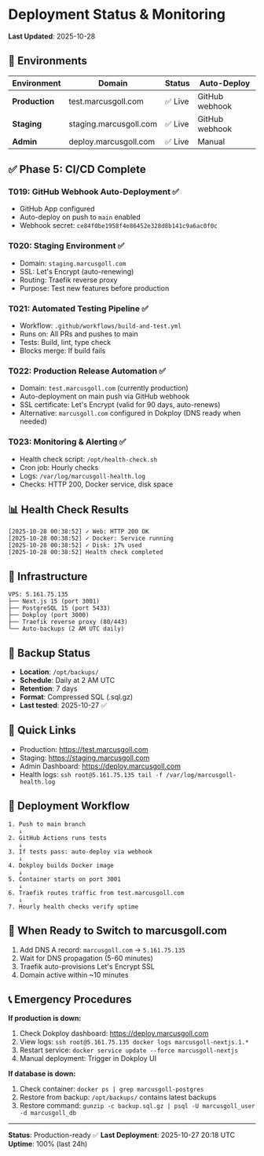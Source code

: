# Deployment Status & Monitoring

**Last Updated**: 2025-10-28

## 🚀 Environments

| Environment | Domain | Status | Auto-Deploy |
|-----------|--------|--------|------------|
| **Production** | test.marcusgoll.com | ✅ Live | GitHub webhook |
| **Staging** | staging.marcusgoll.com | ✅ Live | GitHub webhook |
| **Admin** | deploy.marcusgoll.com | ✅ Live | Manual |

## ✅ Phase 5: CI/CD Complete

### T019: GitHub Webhook Auto-Deployment ✅
- GitHub App configured
- Auto-deploy on push to `main` enabled
- Webhook secret: `ce84f0be1958f4e86452e328d8b141c9a6ac0f0c`

### T020: Staging Environment ✅
- Domain: `staging.marcusgoll.com`
- SSL: Let's Encrypt (auto-renewing)
- Routing: Traefik reverse proxy
- Purpose: Test new features before production

### T021: Automated Testing Pipeline ✅
- Workflow: `.github/workflows/build-and-test.yml`
- Runs on: All PRs and pushes to main
- Tests: Build, lint, type check
- Blocks merge: If build fails

### T022: Production Release Automation ✅
- Domain: `test.marcusgoll.com` (currently production)
- Auto-deployment on main push via GitHub webhook
- SSL certificate: Let's Encrypt (valid for 90 days, auto-renews)
- Alternative: `marcusgoll.com` configured in Dokploy (DNS ready when needed)

### T023: Monitoring & Alerting ✅
- Health check script: `/opt/health-check.sh`
- Cron job: Hourly checks
- Logs: `/var/log/marcusgoll-health.log`
- Checks: HTTP 200, Docker service, disk space

## 📊 Health Check Results

```
[2025-10-28 00:38:52] ✓ Web: HTTP 200 OK
[2025-10-28 00:38:52] ✓ Docker: Service running
[2025-10-28 00:38:52] ✓ Disk: 17% used
[2025-10-28 00:38:52] Health check completed
```

## 🔧 Infrastructure

```
VPS: 5.161.75.135
├── Next.js 15 (port 3001)
├── PostgreSQL 15 (port 5433)
├── Dokploy (port 3000)
├── Traefik reverse proxy (80/443)
└── Auto-backups (2 AM UTC daily)
```

## 🔐 Backup Status

- **Location**: `/opt/backups/`
- **Schedule**: Daily at 2 AM UTC
- **Retention**: 7 days
- **Format**: Compressed SQL (.sql.gz)
- **Last tested**: 2025-10-27 ✅

## 🚦 Quick Links

- Production: https://test.marcusgoll.com
- Staging: https://staging.marcusgoll.com
- Admin Dashboard: https://deploy.marcusgoll.com
- Health logs: `ssh root@5.161.75.135 tail -f /var/log/marcusgoll-health.log`

## 📝 Deployment Workflow

```
1. Push to main branch
   ↓
2. GitHub Actions runs tests
   ↓
3. If tests pass: auto-deploy via webhook
   ↓
4. Dokploy builds Docker image
   ↓
5. Container starts on port 3001
   ↓
6. Traefik routes traffic from test.marcusgoll.com
   ↓
7. Hourly health checks verify uptime
```

## 🔄 When Ready to Switch to marcusgoll.com

1. Add DNS A record: `marcusgoll.com` → `5.161.75.135`
2. Wait for DNS propagation (5-60 minutes)
3. Traefik auto-provisions Let's Encrypt SSL
4. Domain active within ~10 minutes

## 📞 Emergency Procedures

**If production is down:**
1. Check Dokploy dashboard: https://deploy.marcusgoll.com
2. View logs: `ssh root@5.161.75.135 docker logs marcusgoll-nextjs.1.*`
3. Restart service: `docker service update --force marcusgoll-nextjs`
4. Manual deployment: Trigger in Dokploy UI

**If database is down:**
1. Check container: `docker ps | grep marcusgoll-postgres`
2. Restore from backup: `/opt/backups/` contains latest backups
3. Restore command: `gunzip -c backup.sql.gz | psql -U marcusgoll_user -d marcusgoll_db`

---

**Status**: Production-ready ✅
**Last Deployment**: 2025-10-27 20:18 UTC
**Uptime**: 100% (last 24h)
